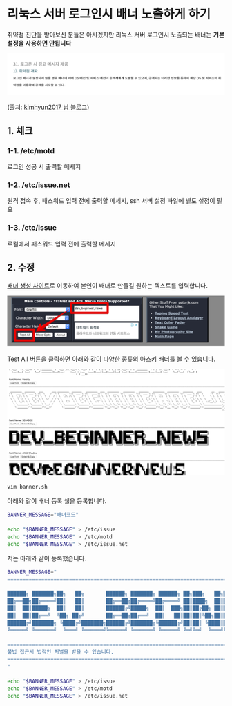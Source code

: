 # 리눅스 서버 로그인시 배너 노출하게 하기

취약점 진단을 받아보신 분들은 아시겠지만 리눅스 서버 로그인시 노출되는 배너는 **기본 설정을 사용하면 안됩니다**

![1](./images/1.png)

(출처: [kimhyun2017 님 블로그](https://kimhyun2017.tistory.com/200))  
  

## 1. 체크

### 1-1. /etc/motd

로그인 성공 시 출력할 메세지

### 1-2. /etc/issue.net

원격 접속 후, 패스워드 입력 전에 출력할 메세지, ssh 서버 설정 파일에 별도 설정이 필요

### 1-3. /etc/issue

로컬에서 패스워드 입력 전에 출력할 메세지

## 2. 수정

[배너 생성 사이트](http://patorjk.com/software/taag/#p=display&f=Graffiti&t=Type%20Something%20)로 이동하여 본인이 배너로 만들길 원하는 텍스트를 입력합니다.

![test](./images/test.png)

Test All 버튼을 클릭하면 아래와 같이 다양한 종류의 아스키 배너를 볼 수 있습니다.

![test2](./images/test2.png)


```bash
vim banner.sh
```

아래와 같이 배너 등록 쉘을 등록합니다.

```bash
BANNER_MESSAGE="배너코드"

echo "$BANNER_MESSAGE" > /etc/issue
echo "$BANNER_MESSAGE" > /etc/motd
echo "$BANNER_MESSAGE" > /etc/issue.net
```

저는 아래와 같이 등록했습니다.

```bash
BANNER_MESSAGE="
=================================================================================================

██████╗ ███████╗██╗   ██╗       ██████╗ ███████╗ ██████╗ ██╗███╗   ██╗███╗   ██╗███████╗██████╗ 
██╔══██╗██╔════╝██║   ██║       ██╔══██╗██╔════╝██╔════╝ ██║████╗  ██║████╗  ██║██╔════╝██╔══██╗
██║  ██║█████╗  ██║   ██║       ██████╔╝█████╗  ██║  ███╗██║██╔██╗ ██║██╔██╗ ██║█████╗  ██████╔╝
██║  ██║██╔══╝  ╚██╗ ██╔╝       ██╔══██╗██╔══╝  ██║   ██║██║██║╚██╗██║██║╚██╗██║██╔══╝  ██╔══██╗
██████╔╝███████╗ ╚████╔╝███████╗██████╔╝███████╗╚██████╔╝██║██║ ╚████║██║ ╚████║███████╗██║  ██║
╚═════╝ ╚══════╝  ╚═══╝ ╚══════╝╚═════╝ ╚══════╝ ╚═════╝ ╚═╝╚═╝  ╚═══╝╚═╝  ╚═══╝╚══════╝╚═╝  ╚═╝
                                                                                                
=================================================================================================
불법 접근시 법적인 처벌을 받을 수 있습니다.
=================================================================================================
"
 
echo "$BANNER_MESSAGE" > /etc/issue
echo "$BANNER_MESSAGE" > /etc/motd
echo "$BANNER_MESSAGE" > /etc/issue.net
```